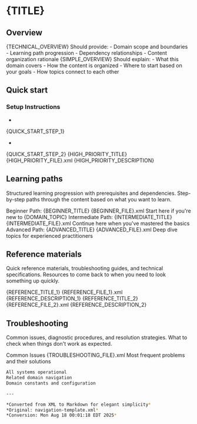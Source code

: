# {TITLE}



## Overview

<technical>
{TECHNICAL_OVERVIEW}
Should provide:
- Domain scope and boundaries
- Learning path progression
- Dependency relationships
- Content organization rationale
</technical>

<simple>
{SIMPLE_OVERVIEW}
Should explain:
- What this domain covers
- How the content is organized
- Where to start based on your goals
- How topics connect to each other
</simple>


## Quick start

### Setup Instructions


-

{QUICK_START_STEP_1}

-

{QUICK_START_STEP_2}
{HIGH_PRIORITY_TITLE}
{HIGH_PRIORITY_FILE}.xml
{HIGH_PRIORITY_DESCRIPTION}

## Learning paths

<technical>
Structured learning progression with prerequisites and dependencies.
</technical>

<simple>
Step-by-step paths through the content based on what you want to learn.
</simple>

Beginner Path: {BEGINNER_TITLE}
{BEGINNER_FILE}.xml
Start here if you're new to {DOMAIN_TOPIC}
Intermediate Path: {INTERMEDIATE_TITLE}
{INTERMEDIATE_FILE}.xml
Continue here when you've mastered the basics
Advanced Path: {ADVANCED_TITLE}
{ADVANCED_FILE}.xml
Deep dive topics for experienced practitioners

## Reference materials

<technical>
Quick reference materials, troubleshooting guides, and technical specifications.
</technical>

<simple>
Resources to come back to when you need to look something up quickly.
</simple>

{REFERENCE_TITLE_1}
{REFERENCE_FILE_1}.xml
{REFERENCE_DESCRIPTION_1}
{REFERENCE_TITLE_2}
{REFERENCE_FILE_2}.xml
{REFERENCE_DESCRIPTION_2}

## Troubleshooting

<technical>
Common issues, diagnostic procedures, and resolution strategies.
</technical>

<simple>
What to check when things don't work as expected.
</simple>

Common Issues
{TROUBLESHOOTING_FILE}.xml
Most frequent problems and their solutions

```bash
All systems operational
Related domain navigation
Domain constants and configuration

---

*Converted from XML to Markdown for elegant simplicity*
*Original: navigation-template.xml*
*Conversion: Mon Aug 18 00:01:18 EDT 2025*
